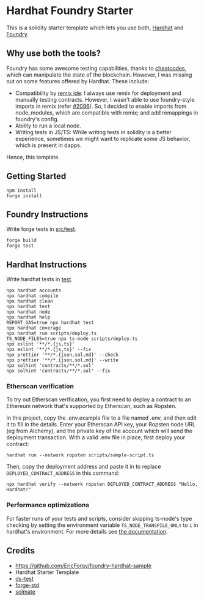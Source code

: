 # Hardhat Foundry Starter

This is a solidity starter template which lets you use both, [Hardhat](https://hardhat.org) and [Foundry](https://github.com/gakonst/foundry).

## Why use both the tools?

Foundry has some awesome testing capabilities, thanks to [cheatcodes](https://onbjerg.github.io/foundry-book/forge/cheatcodes.html), which can manipulate the state of the blockchain. However, I was missing out on some features offered by Hardhat. These include:

- Compatibility by [remix ide](https://remix.ethereum.org): I always use remix for deployment and manually testing contracts. However, I wasn't able to use foundry-style imports in remix (refer [#2096](https://github.com/ethereum/remix-project/issues/2096)). So, I decided to enable imports from node_modules, which are compatible with remix; and add remappings in foundry's config.
- Ability to run a local node.
- Writing tests in JS/TS: While writing tests in solidity is a better experience, sometimes we might want to replicate some JS behavior, which is present in dapps.

Hence, this template.

## Getting Started

```shell
npm install
forge install
```

## Foundry Instructions

Write forge tests in [src/test](./src/test).

```shell
forge build
forge test
```

## Hardhat Instructions

Write hardhat tests in [test](./test/).

```shell
npx hardhat accounts
npx hardhat compile
npx hardhat clean
npx hardhat test
npx hardhat node
npx hardhat help
REPORT_GAS=true npx hardhat test
npx hardhat coverage
npx hardhat run scripts/deploy.ts
TS_NODE_FILES=true npx ts-node scripts/deploy.ts
npx eslint '**/*.{js,ts}'
npx eslint '**/*.{js,ts}' --fix
npx prettier '**/*.{json,sol,md}' --check
npx prettier '**/*.{json,sol,md}' --write
npx solhint 'contracts/**/*.sol'
npx solhint 'contracts/**/*.sol' --fix
```

### Etherscan verification

To try out Etherscan verification, you first need to deploy a contract to an Ethereum network that's supported by Etherscan, such as Ropsten.

In this project, copy the .env.example file to a file named .env, and then edit it to fill in the details. Enter your Etherscan API key, your Ropsten node URL (eg from Alchemy), and the private key of the account which will send the deployment transaction. With a valid .env file in place, first deploy your contract:

```shell
hardhat run --network ropsten scripts/sample-script.ts
```

Then, copy the deployment address and paste it in to replace `DEPLOYED_CONTRACT_ADDRESS` in this command:

```shell
npx hardhat verify --network ropsten DEPLOYED_CONTRACT_ADDRESS "Hello, Hardhat!"
```

### Performance optimizations

For faster runs of your tests and scripts, consider skipping ts-node's type checking by setting the environment variable `TS_NODE_TRANSPILE_ONLY` to `1` in hardhat's environment. For more details see [the documentation](https://hardhat.org/guides/typescript.html#performance-optimizations).

## Credits

- https://github.com/EricForgy/foundry-hardhat-sample
- Hardhat Starter Template
- [ds-test](https://github.com/dapphub/ds-test)
- [forge-std](https://github.com/brockelmore/forge-std)
- [solmate](https://github.com/Rari-Capital/solmate)
